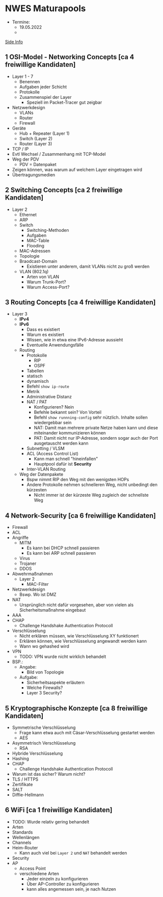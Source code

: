 NWES Maturapools
================

- Termine:
    - 19.05.2022
    - 

[Side Info](./SideInfo.md)


1 OSI-Model - Networking Concepts [ca 4 freiwillige Kandidaten]
---------------------------------------------------------------

+ Layer 1 - 7
    * Benennen
    * Aufgaben jeder Schicht
    * Protokolle
    * Zusammenspiel der Layer
        - Speziell im Packet-Tracer gut zeigbar
+ Netzwerkdesign
    * VLANs
    * Router
    * Firewall
+ Geräte
    - Hub + Repeater (Layer 1)
    * Switch (Layer 2)
    * Router (Layer 3)
+ TCP / IP
+ Evtl Wechsel / Zusammenhang mit TCP-Model
+ Weg der PDV
    * PDV = Datenpaket
+ Zeigen können, was warum auf welchem Layer eingetragen wird
+ Übertragungsmedien


2 Switching Concepts [ca 2 freiwillige Kandidaten]
--------------------------------------------------

+ Layer 2
    * Ethernet
    * ARP
    * Switch
        - Switching-Methoden
        - Aufgaben
        - MAC-Table
        - Flooding
    * MAC-Adressen
    * Topologie
    * Braodcast-Domain
        - Existieren unter anderem, damit VLANs nicht zu groß werden
    * VLAN (802.1q)
        + Arten von VLAN
        + Warum Trunk-Port?
        + Warum Access-Port?


3 Routing Concepts [ca 4 freiwillige Kandidaten]
------------------------------------------------

+ Layer 3
    * **IPv4**
    * **IPv6**
        - Dass es existiert
        - Warum es existiert
        - Wissen, wie in etwa eine IPv6-Adresse aussieht
        - Eventuelle Anwendungsfälle
    * Routing
        - Protokolle
            + RIP
            + OSPF
        - Tabellen
        - statisch
        - dynamisch
        - Befehl ``show ip-route``
        - Metrik
        - Administrative Distanz
        - NAT / PAT
            + Konfigurieren? Nein
            + Befehle bekannt sein? Von Vorteil
            + Befehl ``show runnning-config`` sehr nützlich. Inhalte sollen wiedergebbar sein
            + NAT: Damit man mehrere private Netze haben kann und diese miteinander kommunizieren können
            + PAT: Damit nicht nur IP-Adresse, sondern sogar auch der Port ausgetauscht werden kann
        - Subnetting / VLSM
        - ACL (Access Control List)
            + Kann man schnell "hineinfallen"
            + Hauptpool dafür ist **Security**
        - Inter-VLAN Routing
    * Weg der Datenpakete
        - Bspw nimmt RIP den Weg mit den wenigsten HOPs
        - Andere Protokolle nehmen schnelleren Weg, nicht unbedingt den kürzesten
            + Nicht immer ist der kürzeste Weg zugleich der schnellste Weg


4 Network-Security [ca 6 freiwillige Kandidaten]
------------------------------------------------

+ Firewall
+ ACL
+ Angriffe
    * MITM
        - Es kann bei DHCP schnell passieren
        - Es kann bei ARP schnell passieren
    * Virus
    * Trojaner
    * DDOS
+ Abwehrmaßnahmen
    * Layer 2
        - MAC-Filter
+ Netzwerkdesign
    * Bswp. Wo ist DMZ
+ NAT
    * Ursprünglich nicht dafür vorgesehen, aber von vielen als Sicherheitsmaßnahme eingebaut
+ AAA
+ CHAP
    * Challenge Handshake Authentication Protocoll
+ Verschlüsselung
    * Nicht erklären müssen, wie Verschlüsselung XY funktionert
    * Erklären können, wie Verschlüsselung angewandt werden kann
    * Wann wo gehashed wird
+ VPN
    * TODO: VPN wurde nicht wirklich behandelt
+ BSP.:
    * Angabe:
        - Bild von Topologie
    * Aufgabe:
        - Sicherheitsaspekte erläutern
        - Welche Firewalls?
        - Layer 3 Security?


5 Kryptographische Konzepte [ca 8 freiwillige Kandidaten]
---------------------------------------------------------

+ Symmetrische Verschlüsselung
    * Frage kann etwa auch mit Cäsar-Verschlüsselung gestartet werden
    * AES
+ Asymmetrisch Verschlüsselung
    * RSA
+ Hybride Verschlüsselung
+ Hashing
+ CHAP
    * Challenge Handshake Authentication Protocoll
+ Warum ist das sicher? Warum nicht?
+ TLS / HTTPS
+ Zertifikate
+ SALT
+ Diffie-Hellmann


6 WiFi [ca 1 freiwillige Kandidaten]
------------------------------------

+ TODO: Wurde relativ gering behandelt
+ Arten
+ Standards
+ Wellenlängen
+ Channels
+ Heim-Router
    * Kann auch viel bei ``Layer 2`` und ``NAT`` behandelt werden
+ Security
+ AP
    * Access Point
    * verschiedene Arten
        - Jeder einzeln zu konfigurieren
        - Über AP-Controller zu konfigurieren
        - kann alles angemessen sein, je nach Nutzen
